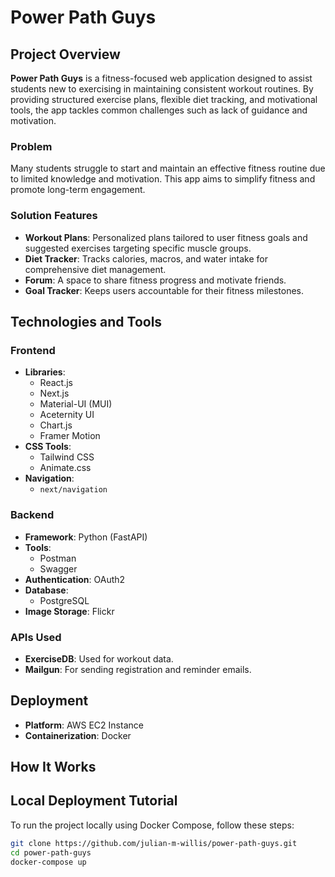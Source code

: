 # Power Path Guys

## Project Overview
**Power Path Guys** is a fitness-focused web application designed to assist students new to exercising in maintaining consistent workout routines. By providing structured exercise plans, flexible diet tracking, and motivational tools, the app tackles common challenges such as lack of guidance and motivation.

### Problem
Many students struggle to start and maintain an effective fitness routine due to limited knowledge and motivation. This app aims to simplify fitness and promote long-term engagement.

### Solution Features
- **Workout Plans**: Personalized plans tailored to user fitness goals and suggested exercises targeting specific muscle groups.
- **Diet Tracker**: Tracks calories, macros, and water intake for comprehensive diet management.
- **Forum**: A space to share fitness progress and motivate friends.
- **Goal Tracker**: Keeps users accountable for their fitness milestones.

## Technologies and Tools

### Frontend
- **Libraries**:
  - React.js
  - Next.js
  - Material-UI (MUI)
  - Aceternity UI
  - Chart.js
  - Framer Motion
- **CSS Tools**:
  - Tailwind CSS
  - Animate.css
- **Navigation**:
  - `next/navigation`

### Backend
- **Framework**: Python (FastAPI)
- **Tools**:
  - Postman
  - Swagger
- **Authentication**: OAuth2
- **Database**:
  - PostgreSQL
- **Image Storage**: Flickr

### APIs Used
- **ExerciseDB**: Used for workout data.
- **Mailgun**: For sending registration and reminder emails.

## Deployment
- **Platform**: AWS EC2 Instance
- **Containerization**: Docker

## How It Works
## Local Deployment Tutorial

To run the project locally using Docker Compose, follow these steps:
   ```bash
   git clone https://github.com/julian-m-willis/power-path-guys.git
   cd power-path-guys
   docker-compose up
